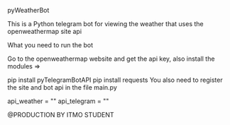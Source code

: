 pyWeatherBot

This is a Python telegram bot for viewing the weather that uses the openweathermap site api

What you need to run the bot

Go to the openweathermap website and get the api key, also install the modules =>

pip install pyTelegramBotAPI
pip install requests
You also need to register the site and bot api in the file main.py

api_weather = ""
api_telegram = ""

@PRODUCTION BY ITMO STUDENT
